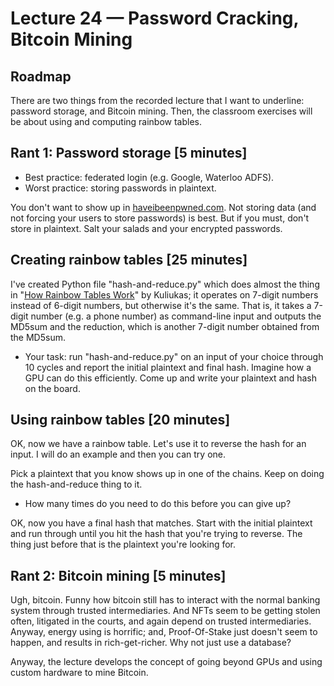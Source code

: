 # Lecture 24 — Password Cracking, Bitcoin Mining

## Roadmap

There are two things from the recorded lecture that I want to underline:
password storage, and Bitcoin mining. Then, the classroom exercises will be
about using and computing rainbow tables.

## Rant 1: Password storage [5 minutes]

* Best practice: federated login (e.g. Google, Waterloo ADFS).
* Worst practice: storing passwords in plaintext.

You don't want to show up in [haveibeenpwned.com](https://haveibeenpwned.com).
Not storing data (and not forcing your users to store passwords) is best. But if
you must, don't store in plaintext. Salt your salads and your encrypted
passwords.

## Creating rainbow tables [25 minutes]

I've created Python file "hash-and-reduce.py" which does almost the thing in
"[How Rainbow Tables Work](https://kestas.kuliukas.com/RainbowTables)" by
Kuliukas; it operates on 7-digit numbers instead of 6-digit numbers, but
otherwise it's the same. That is, it takes a 7-digit number (e.g. a phone
number) as command-line input and outputs the MD5sum and the reduction, which is
another 7-digit number obtained from the MD5sum.

* Your task: run "hash-and-reduce.py" on an input of your choice through 10
cycles and report the initial plaintext and final hash. Imagine how a GPU can do
this efficiently. Come up and write your plaintext and hash on the board.

## Using rainbow tables [20 minutes]

OK, now we have a rainbow table. Let's use it to reverse the hash for an input.
I will do an example and then you can try one.

Pick a plaintext that you know shows up in one of the chains. Keep on doing the
hash-and-reduce thing to it.

* How many times do you need to do this before you can give up?

OK, now you have a final hash that matches. Start with the initial plaintext and
run through until you hit the hash that you're trying to reverse. The thing just
before that is the plaintext you're looking for.

## Rant 2: Bitcoin mining [5 minutes]

Ugh, bitcoin. Funny how bitcoin still has to interact with the normal banking
system through trusted intermediaries. And NFTs seem to be getting stolen often,
litigated in the courts, and again depend on trusted intermediaries. Anyway,
energy using is horrific; and, Proof-Of-Stake just doesn't seem to happen, and
results in rich-get-richer. Why not just use a database?

Anyway, the lecture develops the concept of going beyond GPUs and using custom
hardware to mine Bitcoin.


